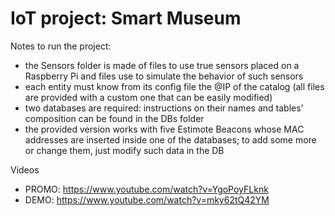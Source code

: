 # IoT project: Smart Museum


Notes to run the project:
- the Sensors folder is made of files to use true sensors placed on a Raspberry Pi and files use to simulate the behavior of such sensors
- each entity must know from its config file the @IP of the catalog (all files are provided with a custom one that can be easily modified)
- two databases are required: instructions on their names and tables' composition can be found in the DBs folder
- the provided version works with five Estimote Beacons whose MAC addresses are inserted inside one of the databases; to add some more or change them, just modify such data in the DB

Videos
- PROMO: https://www.youtube.com/watch?v=YgoPoyFLknk
- DEMO: https://www.youtube.com/watch?v=mky62tQ42YM 
